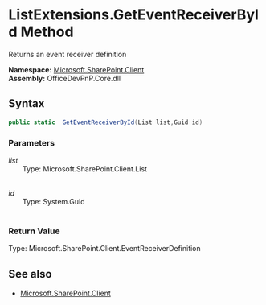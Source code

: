 # ListExtensions.GetEventReceiverById Method  
Returns an event receiver definition  

**Namespace:** [Microsoft.SharePoint.Client](Microsoft.SharePoint.Client.md)  
**Assembly:** OfficeDevPnP.Core.dll  
## Syntax
```C#
public static  GetEventReceiverById(List list,Guid id)
```
### Parameters
*list*  
&emsp;&emsp;Type: Microsoft.SharePoint.Client.List  
&emsp;&emsp;  
  
*id*  
&emsp;&emsp;Type: System.Guid  
&emsp;&emsp;  
  
### Return Value
Type: Microsoft.SharePoint.Client.EventReceiverDefinition  


## See also
- [Microsoft.SharePoint.Client](Microsoft.SharePoint.Client.md)
